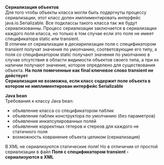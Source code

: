 **Сериализация объектов**  
Для того чтобы объекты класса могли быть подвргнуты процессу сериализации, этот класс долен имплиментировать
интерфейс java.io.Serializable.
Все подклассы такого класса так же будут сериализованны. Процесс сериализации заключается в сериализации
каждого поля класса, но только в том случае если это поле не имеет спецификатора static или transient.  
В отличии от сериализации в десиарилизации поля с спецификатором transient получат значения по умолчанию, соответсвующие
его типу, а поля со спецификатором static получают значения по умолчанию в случае отсутствия в области видимости 
объектов своего типа, а при их наличии получают значение, которое определено для существования объекта. 
**На поля помеченные как final ключевое слово transient не действует**  
**Сериализация не возможна, если класс содержит поле объекта в котором не имплиментирован интерфейс Serializable**  

**Java bean**  
Требования к классу Java bean:  
- объявление класса со спецификатором паблик
- объявление паблик конструктора по умолчанию (без параметров)
- объявление инкапсулированных полей
- объявление корректных гетеров и стереов для каждого не статичного поля
- вохможность ховранение объекта целиком (сериализация)  

В XML не сериализуются статические поля! Но в отличичии от простой сериализации в файл 
**Поля с спецификатором transient - сериализуются в XML**
